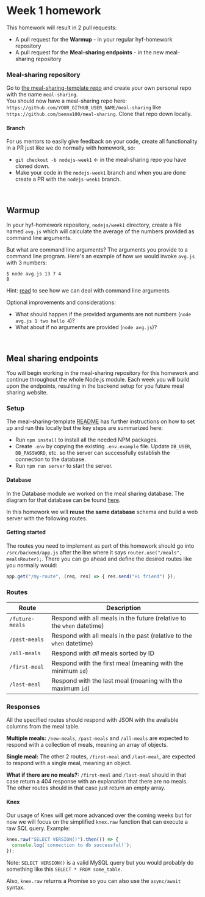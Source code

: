 # Week 1 homework

This homework will result in 2 pull requests:
* A pull request for the **Warmup** - in your regular hyf-homework repository
* A pull request for the **Meal-sharing endpoints** - in the new meal-sharing repository

### **Meal-sharing repository**

Go to [the meal-sharing-template repo](https://github.com/HackYourFuture-CPH/meal-sharing-template/generate) and create your own personal repo with the name `meal-sharing`. <br/>
You should now have a meal-sharing repo here: `https://github.com/YOUR_GITHUB_USER_NAME/meal-sharing` like `https://github.com/benna100/meal-sharing`. Clone that repo down locally.

#### Branch

For us mentors to easily give feedback on your code, create all functionality in a PR just like we do normally with homework, so:

- `git checkout -b nodejs-week1` <- in the meal-sharing repo you have cloned down.
- Make your code in the `nodejs-week1` branch and when you are done create a PR with the `nodejs-week1` branch.

<br/>

## **Warmup**

In your hyf-homework repository, `nodejs/week1` directory, create a file named `avg.js` which will calculate the average of the numbers provided as command line arguments.

But what are command line arguments? The arguments you provide to a command line program. Here's an example of how we would invoke `avg.js` with 3 numbers:

```
$ node avg.js 13 7 4
8
```

Hint: [read](https://nodejs.org/en/knowledge/command-line/how-to-parse-command-line-arguments/) to see how we can deal with command line arguments.

Optional improvements and considerations:
- What should happen if the provided arguments are not numbers (`node avg.js 1 two hello 4`)?
- What about if no arguments are provided (`node avg.js`)?

<br/>

## **Meal sharing endpoints**

You will begin working in the meal-sharing repository for this homework and continue throughout the whole Node.js module. Each week you will build upon the endpoints, resulting in the backend setup for you future meal sharing website. 

### **Setup**

The meal-sharing-template [README](https://github.com/HackYourFuture-CPH/meal-sharing-template#readme) has further instructions on how to set up and run this locally but the key steps are summarized here:
- Run `npm install` to install all the needed NPM packages.
- Create `.env` by copying the existing `.env.example` file. Update `DB_USER`, `DB_PASSWORD`, etc. so the server can successfully establish the connection to the database.
- Run `npm run server` to start the server.

#### **Database**

In the Database module we worked on the meal sharing database. The diagram for that database can be found [here](https://dbdiagram.io/d/5f0460690425da461f045a29).

In this homework we will **reuse the same database** schema and build a web server with the following routes.

#### **Getting started**

The routes you need to implement as part of this homework should go into `/src/backend/app.js` after the line where it says `router.use("/meals", mealsRouter);`. There you can go ahead and define the desired routes like you normally would:

```js
app.get("/my-route", (req, res) => { res.send("Hi friend") });
```


### **Routes**

| Route | Description |
| - | - |
| `/future-meals` | Respond with all meals in the future (relative to the `when` datetime) |
| `/past-meals` | Respond with all meals in the past (relative to the `when` datetime) |
| `/all-meals` | Respond with _all_ meals sorted by ID |
| `/first-meal` | Respond with the first meal (meaning with the minimum `id`) |
| `/last-meal` | Respond with the last meal (meaning with the maximum `id`) |

### **Responses**

All the specified routes should respond with JSON with the available columns from the meal table.

**Multiple meals:** `/new-meals`, `/past-meals` and `/all-meals` are expected to respond with a collection of meals, meaning an array of objects.

**Single meal:** The other 2 routes, `/first-meal` and `/last-meal`, are expected to respond with a single meal, meaning an object.

**What if there are no meals?:** `/first-meal` and `/last-meal` should in that case return a 404 response with an explanation that there are no meals.
The other routes should in that case just return an empty array.


#### **Knex**

Our usage of Knex will get more advanced over the coming weeks but for now we will focus on the simplified `knex.raw` function that can execute a raw SQL query. Example:

```js
knex.raw("SELECT VERSION()").then(() => {
  console.log(`connection to db successful!`);
});
```

Note: `SELECT VERSION()` is a valid MySQL query but you would probably do something like this `SELECT * FROM some_table`.

Also, `knex.raw` returns a Promise so you can also use the `async/await` syntax.
